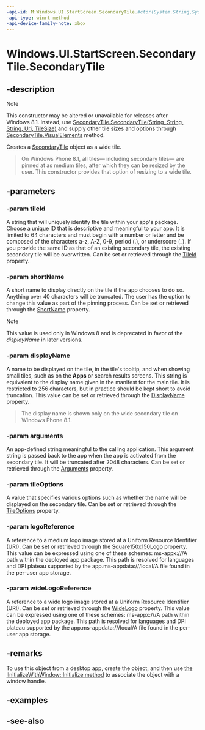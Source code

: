 ```yaml
---
-api-id: M:Windows.UI.StartScreen.SecondaryTile.#ctor(System.String,System.String,System.String,System.String,Windows.UI.StartScreen.TileOptions,Windows.Foundation.Uri,Windows.Foundation.Uri)
-api-type: winrt method
-api-device-family-note: xbox
---
```


<!-- Method syntax
public SecondaryTile(System.String tileId, System.String shortName, System.String displayName, System.String arguments, Windows.UI.StartScreen.TileOptions tileOptions, Windows.Foundation.Uri logoReference, Windows.Foundation.Uri wideLogoReference)
-->

# Windows.UI.StartScreen.SecondaryTile.SecondaryTile

## -description
> [!NOTE]
> This constructor may be altered or unavailable for releases after Windows 8.1. Instead, use [SecondaryTile.SecondaryTile(String, String, String, Uri, TileSize)](secondarytile_secondarytile_1137028492.md) and supply other tile sizes and options through [SecondaryTile.VisualElements](secondarytile_visualelements.md) method.

Creates a [SecondaryTile](secondarytile.md) object as a wide tile.

> On Windows Phone 8.1, all tiles— including secondary tiles— are pinned at as medium tiles, after which they can be resized by the user. This constructor provides that option of resizing to a wide tile.

## -parameters
### -param tileId
A string that will uniquely identify the tile within your app's package. Choose a unique ID that is descriptive and meaningful to your app. It is limited to 64 characters and must begin with a number or letter and be composed of the characters a-z, A-Z, 0-9, period (.), or underscore (_). If you provide the same ID as that of an existing secondary tile, the existing secondary tile will be overwritten. Can be set or retrieved through the [TileId](secondarytile_tileid.md) property.

### -param shortName
A short name to display directly on the tile if the app chooses to do so. Anything over 40 characters will be truncated. The user has the option to change this value as part of the pinning process. Can be set or retrieved through the [ShortName](secondarytile_shortname.md) property. 

> [!NOTE]
> This value is used only in Windows 8 and is deprecated in favor of the *displayName* in later versions.

### -param displayName
A name to be displayed on the tile, in the tile's tooltip, and when showing small tiles, such as on the **Apps** or search results screens. This string is equivalent to the display name given in the manifest for the main tile. It is restricted to 256 characters, but in practice should be kept short to avoid truncation. This value can be set or retrieved through the [DisplayName](secondarytile_displayname.md) property. 

> The display name is shown only on the wide secondary tile on Windows Phone 8.1.

### -param arguments
An app-defined string meaningful to the calling application. This argument string is passed back to the app when the app is activated from the secondary tile. It will be truncated after 2048 characters. Can be set or retrieved through the [Arguments](secondarytile_arguments.md) property.

### -param tileOptions
A value that specifies various options such as whether the name will be displayed on the secondary tile. Can be set or retrieved through the [TileOptions](secondarytile_tileoptions.md) property.

### -param logoReference
A reference to a medium logo image stored at a Uniform Resource Identifier (URI). Can be set or retrieved through the [Square150x150Logo](secondarytilevisualelements_square150x150logo.md) property. This value can be expressed using one of these schemes: <termdeflist><termdef><name>ms-appx:///</name>A path within the deployed app package. This path is resolved for languages and DPI plateau supported by the app.</termdef><termdef><name>ms-appdata:///local/</name>A file found in the per-user app storage.</termdef></termdeflist>

### -param wideLogoReference
A reference to a wide logo image stored at a Uniform Resource Identifier (URI). Can be set or retrieved through the [WideLogo](secondarytile_widelogo.md) property. This value can be expressed using one of these schemes: <termdeflist><termdef><name>ms-appx:///</name>A path within the deployed app package. This path is resolved for languages and DPI plateau supported by the app.</termdef><termdef><name>ms-appdata:///local/</name>A file found in the per-user app storage.</termdef></termdeflist>

## -remarks
To use this object from a desktop app, create the object, and then use [the IInitializeWithWindow::Initialize method](/windows/desktop/api/shobjidl_core/nf-shobjidl_core-iinitializewithwindow-initialize) to associate the object with a window handle.

## -examples

## -see-also